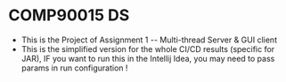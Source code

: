 # COMP90015 DS
+ This is the Project of Assignment 1 -- Multi-thread Server & GUI client
+ This is the simplified version for the whole CI/CD results (specific for JAR), IF you want to run this in the Intellij Idea, you may need to pass params in run configuration !
